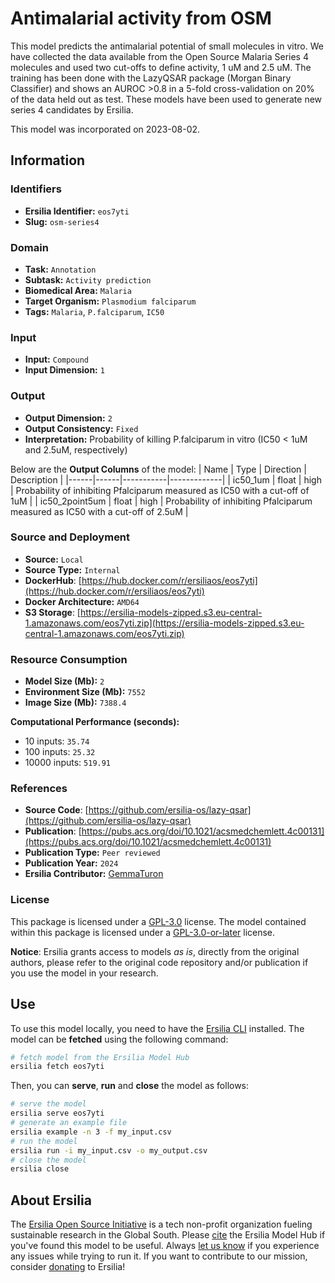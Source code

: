 # Antimalarial activity from OSM

This model predicts the antimalarial potential of small molecules in vitro. We have collected the data available from the Open Source Malaria Series 4 molecules and used two cut-offs to define activity, 1 uM and 2.5 uM. The training has been done with the LazyQSAR package (Morgan Binary Classifier) and shows an AUROC >0.8 in a 5-fold cross-validation on 20% of the data held out as test. These models have been used to generate new series 4 candidates by Ersilia.

This model was incorporated on 2023-08-02.

## Information
### Identifiers
- **Ersilia Identifier:** `eos7yti`
- **Slug:** `osm-series4`

### Domain
- **Task:** `Annotation`
- **Subtask:** `Activity prediction`
- **Biomedical Area:** `Malaria`
- **Target Organism:** `Plasmodium falciparum`
- **Tags:** `Malaria`, `P.falciparum`, `IC50`

### Input
- **Input:** `Compound`
- **Input Dimension:** `1`

### Output
- **Output Dimension:** `2`
- **Output Consistency:** `Fixed`
- **Interpretation:** Probability of killing P.falciparum in vitro (IC50 < 1uM and 2.5uM, respectively)

Below are the **Output Columns** of the model:
| Name | Type | Direction | Description |
|------|------|-----------|-------------|
| ic50_1um | float | high | Probability of inhibiting Pfalciparum measured as IC50 with a cut-off of 1uM |
| ic50_2point5um | float | high | Probability of inhibiting Pfalciparum measured as IC50 with a cut-off of 2.5uM |


### Source and Deployment
- **Source:** `Local`
- **Source Type:** `Internal`
- **DockerHub**: [https://hub.docker.com/r/ersiliaos/eos7yti](https://hub.docker.com/r/ersiliaos/eos7yti)
- **Docker Architecture:** `AMD64`
- **S3 Storage**: [https://ersilia-models-zipped.s3.eu-central-1.amazonaws.com/eos7yti.zip](https://ersilia-models-zipped.s3.eu-central-1.amazonaws.com/eos7yti.zip)

### Resource Consumption
- **Model Size (Mb):** `2`
- **Environment Size (Mb):** `7552`
- **Image Size (Mb):** `7388.4`

**Computational Performance (seconds):**
- 10 inputs: `35.74`
- 100 inputs: `25.32`
- 10000 inputs: `519.91`

### References
- **Source Code**: [https://github.com/ersilia-os/lazy-qsar](https://github.com/ersilia-os/lazy-qsar)
- **Publication**: [https://pubs.acs.org/doi/10.1021/acsmedchemlett.4c00131](https://pubs.acs.org/doi/10.1021/acsmedchemlett.4c00131)
- **Publication Type:** `Peer reviewed`
- **Publication Year:** `2024`
- **Ersilia Contributor:** [GemmaTuron](https://github.com/GemmaTuron)

### License
This package is licensed under a [GPL-3.0](https://github.com/ersilia-os/ersilia/blob/master/LICENSE) license. The model contained within this package is licensed under a [GPL-3.0-or-later](LICENSE) license.

**Notice**: Ersilia grants access to models _as is_, directly from the original authors, please refer to the original code repository and/or publication if you use the model in your research.


## Use
To use this model locally, you need to have the [Ersilia CLI](https://github.com/ersilia-os/ersilia) installed.
The model can be **fetched** using the following command:
```bash
# fetch model from the Ersilia Model Hub
ersilia fetch eos7yti
```
Then, you can **serve**, **run** and **close** the model as follows:
```bash
# serve the model
ersilia serve eos7yti
# generate an example file
ersilia example -n 3 -f my_input.csv
# run the model
ersilia run -i my_input.csv -o my_output.csv
# close the model
ersilia close
```

## About Ersilia
The [Ersilia Open Source Initiative](https://ersilia.io) is a tech non-profit organization fueling sustainable research in the Global South.
Please [cite](https://github.com/ersilia-os/ersilia/blob/master/CITATION.cff) the Ersilia Model Hub if you've found this model to be useful. Always [let us know](https://github.com/ersilia-os/ersilia/issues) if you experience any issues while trying to run it.
If you want to contribute to our mission, consider [donating](https://www.ersilia.io/donate) to Ersilia!
